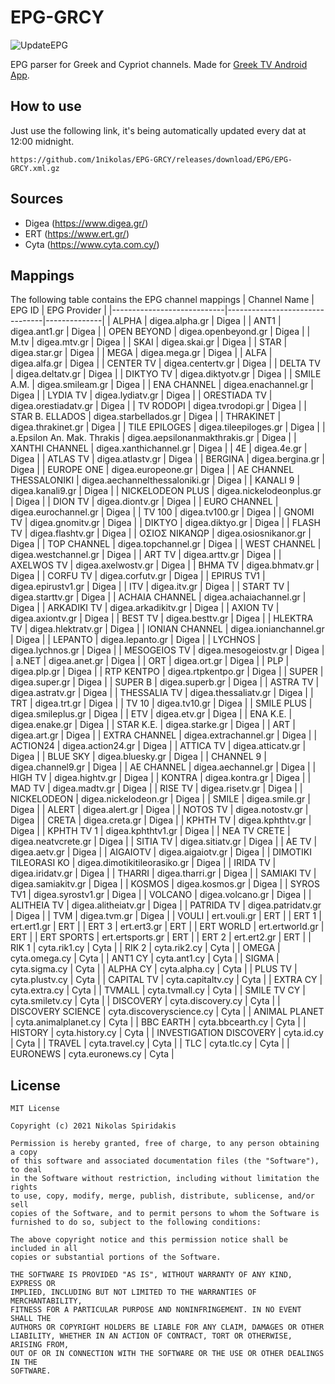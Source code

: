 # EPG-GRCY
![UpdateEPG](https://github.com/1nikolas/EPG-GRCY/workflows/UpdateEPG/badge.svg)

EPG parser for Greek and Cypriot channels. Made for [Greek TV Android App](https://play.google.com/store/apps/details?id=com.cstalking.greektv).

## How to use
Just use the following link, it's being automatically updated every dat at 12:00 midnight.

`https://github.com/1nikolas/EPG-GRCY/releases/download/EPG/EPG-GRCY.xml.gz`

## Sources
- Digea (https://www.digea.gr/)
- ERT (https://www.ert.gr/)
- Cyta (https://www.cyta.com.cy/)

## Mappings
The following table contains the EPG channel mappings
| Channel Name               | EPG ID                         | EPG Provider |
|----------------------------|--------------------------------|--------------|
| ALPHA                      | digea.alpha.gr                 | Digea        |
| ANT1                       | digea.ant1.gr                  | Digea        |
| OPEN BEYOND                | digea.openbeyond.gr            | Digea        |
| M.tv                       | digea.mtv.gr                   | Digea        |
| SKAI                       | digea.skai.gr                  | Digea        |
| STAR                       | digea.star.gr                  | Digea        |
| MEGA                       | digea.mega.gr                  | Digea        |
| ALFA                       | digea.alfa.gr                  | Digea        |
| CENTER TV                  | digea.centertv.gr              | Digea        |
| DELTA TV                   | digea.deltatv.gr               | Digea        |
| DIKTYO TV                  | digea.diktyotv.gr              | Digea        |
| SMILE A.M.                 | digea.smileam.gr               | Digea        |
| ENA CHANNEL                | digea.enachannel.gr            | Digea        |
| LYDIA TV                   | digea.lydiatv.gr               | Digea        |
| ORESTIADA TV               | digea.orestiadatv.gr           | Digea        |
| TV RODOPI                  | digea.tvrodopi.gr              | Digea        |
| STAR B. ELLADOS            | digea.starbellados.gr          | Digea        |
| THRAKINET                  | digea.thrakinet.gr             | Digea        |
| TILE EPILOGES              | digea.tileepiloges.gr          | Digea        |
| a.Epsilon An. Mak. Thrakis | digea.aepsilonanmakthrakis.gr  | Digea        |
| XANTHI CHANNEL             | digea.xanthichannel.gr         | Digea        |
| 4Ε                         | digea.4e.gr                    | Digea        |
| ATLAS TV                   | digea.atlastv.gr               | Digea        |
| BERGINA                    | digea.bergina.gr               | Digea        |
| EUROPE ONE                 | digea.europeone.gr             | Digea        |
| AE CHANNEL THESSALONIKI    | digea.aechannelthessaloniki.gr | Digea        |
| KANALI 9                   | digea.kanali9.gr               | Digea        |
| NICKELODEON PLUS           | digea.nickelodeonplus.gr       | Digea        |
| DION TV                    | digea.diontv.gr                | Digea        |
| EURO CHANNEL               | digea.eurochannel.gr           | Digea        |
| TV 100                     | digea.tv100.gr                 | Digea        |
| GNOMI TV                   | digea.gnomitv.gr               | Digea        |
| DIKTYO                     | digea.diktyo.gr                | Digea        |
| FLASH TV                   | digea.flashtv.gr               | Digea        |
| ΟΣΙΟΣ ΝΙΚΑΝΩΡ              | digea.osiosnikanor.gr          | Digea        |
| TOP CHANNEL                | digea.topchannel.gr            | Digea        |
| WEST CHANNEL               | digea.westchannel.gr           | Digea        |
| ART TV                     | digea.arttv.gr                 | Digea        |
| AXELWOS TV                 | digea.axelwostv.gr             | Digea        |
| BHMA TV                    | digea.bhmatv.gr                | Digea        |
| CORFU TV                   | digea.corfutv.gr               | Digea        |
| EPIRUS TV1                 | digea.epirustv1.gr             | Digea        |
| ITV                        | digea.itv.gr                   | Digea        |
| START TV                   | digea.starttv.gr               | Digea        |
| ACHAIA CHANNEL             | digea.achaiachannel.gr         | Digea        |
| ARKADIKI TV                | digea.arkadikitv.gr            | Digea        |
| AXION TV                   | digea.axiontv.gr               | Digea        |
| BEST TV                    | digea.besttv.gr                | Digea        |
| HLEKTRA TV                 | digea.hlektratv.gr             | Digea        |
| IONIAN CHANNEL             | digea.ionianchannel.gr         | Digea        |
| LEPANTO                    | digea.lepanto.gr               | Digea        |
| LYCHNOS                    | digea.lychnos.gr               | Digea        |
| MESOGEIOS TV               | digea.mesogeiostv.gr           | Digea        |
| a.NET                      | digea.anet.gr                  | Digea        |
| ORT                        | digea.ort.gr                   | Digea        |
| PLP                        | digea.plp.gr                   | Digea        |
| RTP KENTPO                 | digea.rtpkentpo.gr             | Digea        |
| SUPER                      | digea.super.gr                 | Digea        |
| SUPER B                    | digea.superb.gr                | Digea        |
| ASTRA TV                   | digea.astratv.gr               | Digea        |
| THESSALIA TV               | digea.thessaliatv.gr           | Digea        |
| TRT                        | digea.trt.gr                   | Digea        |
| TV 10                      | digea.tv10.gr                  | Digea        |
| SMILE PLUS                 | digea.smileplus.gr             | Digea        |
| ETV                        | digea.etv.gr                   | Digea        |
| ENA K.E.                   | digea.enake.gr                 | Digea        |
| STAR K.E.                  | digea.starke.gr                | Digea        |
| ART                        | digea.art.gr                   | Digea        |
| EXTRA CHANNEL              | digea.extrachannel.gr          | Digea        |
| ACTION24                   | digea.action24.gr              | Digea        |
| ATTICA TV                  | digea.atticatv.gr              | Digea        |
| BLUE SKY                   | digea.bluesky.gr               | Digea        |
| CHANNEL 9                  | digea.channel9.gr              | Digea        |
| AE CHANNEL                 | digea.aechannel.gr             | Digea        |
| HIGH TV                    | digea.hightv.gr                | Digea        |
| KONTRA                     | digea.kontra.gr                | Digea        |
| MAD TV                     | digea.madtv.gr                 | Digea        |
| RISE TV                    | digea.risetv.gr                | Digea        |
| NICKELODEON                | digea.nickelodeon.gr           | Digea        |
| SMILE                      | digea.smile.gr                 | Digea        |
| ALERT                      | digea.alert.gr                 | Digea        |
| NOTOS TV                   | digea.notostv.gr               | Digea        |
| CRETA                      | digea.creta.gr                 | Digea        |
| KPHTH TV                   | digea.kphthtv.gr               | Digea        |
| KPHTH TV 1                 | digea.kphthtv1.gr              | Digea        |
| NEA TV CRETE               | digea.neatvcrete.gr            | Digea        |
| SITIA TV                   | digea.sitiatv.gr               | Digea        |
| AE TV                      | digea.aetv.gr                  | Digea        |
| AIGAIOTV                   | digea.aigaiotv.gr              | Digea        |
| DIMOTIKI TILEORASI KO      | digea.dimotikitileorasiko.gr   | Digea        |
| IRIDA TV                   | digea.iridatv.gr               | Digea        |
| THARRI                     | digea.tharri.gr                | Digea        |
| SAMIAKI TV                 | digea.samiakitv.gr             | Digea        |
| KOSMOS                     | digea.kosmos.gr                | Digea        |
| SYROS TV1                  | digea.syrostv1.gr              | Digea        |
| VOLCANO                    | digea.volcano.gr               | Digea        |
| ALITHEIA TV                | digea.alitheiatv.gr            | Digea        |
| PATRIDA TV                 | digea.patridatv.gr             | Digea        |
| TVM                        | digea.tvm.gr                   | Digea        |
| VOULI                      | ert.vouli.gr                   | ERT          |
| ERT 1                      | ert.ert1.gr                    | ERT          |
| ERT 3                      | ert.ert3.gr                    | ERT          |
| ERT WORLD                  | ert.ertworld.gr                | ERT          |
| ERT SPORTS                 | ert.ertsports.gr               | ERT          |
| ERT 2                      | ert.ert2.gr                    | ERT          |
| RIK 1                      | cyta.rik1.cy                   | Cyta         |
| RIK 2                      | cyta.rik2.cy                   | Cyta         |
| OMEGA                      | cyta.omega.cy                  | Cyta         |
| ANT1 CY                    | cyta.ant1.cy                   | Cyta         |
| SIGMA                      | cyta.sigma.cy                  | Cyta         |
| ALPHA CY                   | cyta.alpha.cy                  | Cyta         |
| PLUS TV                    | cyta.plustv.cy                 | Cyta         |
| CAPITAL TV                 | cyta.capitaltv.cy              | Cyta         |
| EXTRA CY                   | cyta.extra.cy                  | Cyta         |
| TVMALL                     | cyta.tvmall.cy                 | Cyta         |
| SMILE TV CY                | cyta.smiletv.cy                | Cyta         |
| DISCOVERY                  | cyta.discovery.cy              | Cyta         |
| DISCOVERY SCIENCE          | cyta.discoveryscience.cy       | Cyta         |
| ANIMAL PLANET              | cyta.animalplanet.cy           | Cyta         |
| BBC EARTH                  | cyta.bbcearth.cy               | Cyta         |
| HISTORY                    | cyta.history.cy                | Cyta         |
| INVESTIGATION DISCOVERY    | cyta.id.cy                     | Cyta         |
| TRAVEL                     | cyta.travel.cy                 | Cyta         |
| TLC                        | cyta.tlc.cy                    | Cyta         |
| EURONEWS                   | cyta.euronews.cy               | Cyta         |

## License
```
MIT License

Copyright (c) 2021 Nikolas Spiridakis

Permission is hereby granted, free of charge, to any person obtaining a copy
of this software and associated documentation files (the "Software"), to deal
in the Software without restriction, including without limitation the rights
to use, copy, modify, merge, publish, distribute, sublicense, and/or sell
copies of the Software, and to permit persons to whom the Software is
furnished to do so, subject to the following conditions:

The above copyright notice and this permission notice shall be included in all
copies or substantial portions of the Software.

THE SOFTWARE IS PROVIDED "AS IS", WITHOUT WARRANTY OF ANY KIND, EXPRESS OR
IMPLIED, INCLUDING BUT NOT LIMITED TO THE WARRANTIES OF MERCHANTABILITY,
FITNESS FOR A PARTICULAR PURPOSE AND NONINFRINGEMENT. IN NO EVENT SHALL THE
AUTHORS OR COPYRIGHT HOLDERS BE LIABLE FOR ANY CLAIM, DAMAGES OR OTHER
LIABILITY, WHETHER IN AN ACTION OF CONTRACT, TORT OR OTHERWISE, ARISING FROM,
OUT OF OR IN CONNECTION WITH THE SOFTWARE OR THE USE OR OTHER DEALINGS IN THE
SOFTWARE.
```
